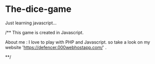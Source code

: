 # The-dice-game
Just learning javascript...

/**
This game is created in Javascript.

About me : I love to play with PHP and Javascript.
so take a look on my website 'https://defencer.000webhostapp.com/' .

**/
